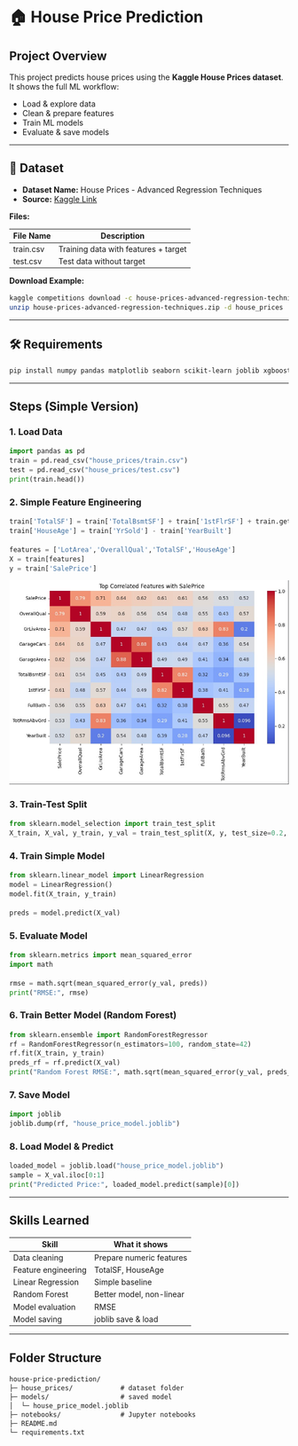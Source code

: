 # 🏠 House Price Prediction 


## Project Overview
This project predicts house prices using the **Kaggle House Prices dataset**.  
It shows the full ML workflow:

- Load & explore data
- Clean & prepare features
- Train ML models
- Evaluate & save models

---

## 📂 Dataset
- **Dataset Name:** House Prices - Advanced Regression Techniques  
- **Source:** [Kaggle Link](https://www.kaggle.com/c/house-prices-advanced-regression-techniques)  

**Files:**

| File Name | Description |
|-----------|-------------|
| train.csv | Training data with features + target |
| test.csv  | Test data without target |

**Download Example:**

```bash
kaggle competitions download -c house-prices-advanced-regression-techniques
unzip house-prices-advanced-regression-techniques.zip -d house_prices
````

---

## 🛠️ Requirements

```bash
pip install numpy pandas matplotlib seaborn scikit-learn joblib xgboost
```

---

## Steps (Simple Version)

### 1. Load Data

```python
import pandas as pd
train = pd.read_csv("house_prices/train.csv")
test = pd.read_csv("house_prices/test.csv")
print(train.head())
```

### 2. Simple Feature Engineering

```python
train['TotalSF'] = train['TotalBsmtSF'] + train['1stFlrSF'] + train.get('2ndFlrSF', 0)
train['HouseAge'] = train['YrSold'] - train['YearBuilt']

features = ['LotArea','OverallQual','TotalSF','HouseAge']
X = train[features]
y = train['SalePrice']

```
![Alt Text](Top_correlated_features_with_SalePrice.jpg)

### 3. Train-Test Split

```python
from sklearn.model_selection import train_test_split
X_train, X_val, y_train, y_val = train_test_split(X, y, test_size=0.2, random_state=42)
```

### 4. Train Simple Model

```python
from sklearn.linear_model import LinearRegression
model = LinearRegression()
model.fit(X_train, y_train)

preds = model.predict(X_val)
```

### 5. Evaluate Model

```python
from sklearn.metrics import mean_squared_error
import math

rmse = math.sqrt(mean_squared_error(y_val, preds))
print("RMSE:", rmse)
```

### 6. Train Better Model (Random Forest)

```python
from sklearn.ensemble import RandomForestRegressor
rf = RandomForestRegressor(n_estimators=100, random_state=42)
rf.fit(X_train, y_train)
preds_rf = rf.predict(X_val)
print("Random Forest RMSE:", math.sqrt(mean_squared_error(y_val, preds_rf)))
```

### 7. Save Model

```python
import joblib
joblib.dump(rf, "house_price_model.joblib")
```

### 8. Load Model & Predict

```python
loaded_model = joblib.load("house_price_model.joblib")
sample = X_val.iloc[0:1]
print("Predicted Price:", loaded_model.predict(sample)[0])
```

---

## Skills Learned

| Skill               | What it shows            |
| ------------------- | ------------------------ |
| Data cleaning       | Prepare numeric features |
| Feature engineering | TotalSF, HouseAge        |
| Linear Regression   | Simple baseline          |
| Random Forest       | Better model, non-linear |
| Model evaluation    | RMSE                     |
| Model saving        | joblib save & load       |

---

## Folder Structure

```
house-price-prediction/
├─ house_prices/            # dataset folder
├─ models/                  # saved model
│  └─ house_price_model.joblib
├─ notebooks/               # Jupyter notebooks
├─ README.md
└─ requirements.txt

